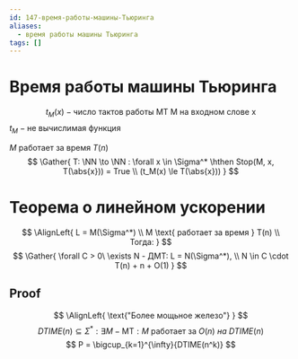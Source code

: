 ```yaml
---
id: 147-время-работы-машины-Тьюринга
aliases:
  - время работы машины Тьюринга
tags: []
---
```


# Время работы машины Тьюринга
$$
t_M(x) - \text{число тактов работы МТ M на входном слове x}
$$
$t_M - \text{не вычислимая функция}$

$M \text{ работает за время } T(n)$
$$
\Gather{
T: \NN \to \NN : \forall x \in \Sigma^* \hthen
Stop(M, x, T(\abs{x})) = True  \\
(t_M(x) \le T(\abs{x}))
}
$$
# Теорема о линейном ускорении
$$
\AlignLeft{
L = M(\Sigma^*) \\
M \text{ работает за время } T(n) \\
Тогда:
}
$$
$$
\Gather{
\forall C > 0\ \exists N - ДМТ: L = N(\Sigma^*), \\
N \in C \cdot T(n) + n + O(1)
}
$$
## Proof
$$
\AlignLeft{
\text{"Более мощьное железо"}
}
$$
$$
DTIME(n) \subseteq \Sigma^* : \exists M - \text{MТ} : M\ \text{работает за}\ O(n)\ на\ DTIME(n)
$$
$$
P = \bigcup_{k=1}^{\infty}{DTIME(n^k)}
$$
